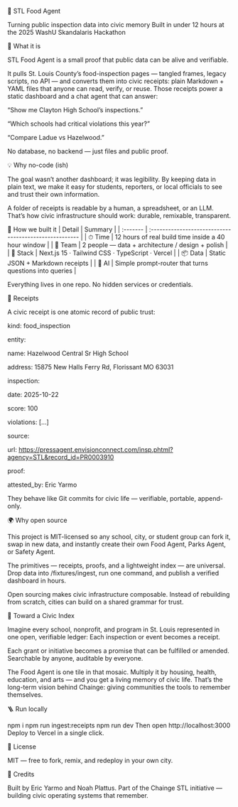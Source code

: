 🧭 STL Food Agent

Turning public inspection data into civic memory
Built in under 12 hours at the 2025 WashU Skandalaris Hackathon

👀 What it is

STL Food Agent is a small proof that public data can be alive and verifiable.

It pulls St. Louis County’s food-inspection pages — tangled frames, legacy scripts, no API — and converts them into civic receipts: plain Markdown + YAML files that anyone can read, verify, or reuse.
Those receipts power a static dashboard and a chat agent that can answer:

“Show me Clayton High School’s inspections.”

“Which schools had critical violations this year?”

“Compare Ladue vs Hazelwood.”


No database, no backend — just files and public proof.

💡 Why no-code (ish)

The goal wasn’t another dashboard; it was legibility.
By keeping data in plain text, we make it easy for students, reporters, or local officials to see and trust their own information.

A folder of receipts is readable by a human, a spreadsheet, or an LLM.
That’s how civic infrastructure should work: durable, remixable, transparent.

🧱 How we built it
| Detail   | Summary                                                |
| :------- | :----------------------------------------------------- |
| ⏱ Time   | 12 hours of real build time inside a 40 hour window    |
| 👥 Team  | 2 people — data + architecture / design + polish       |
| 🧰 Stack | Next.js 15 · Tailwind CSS · TypeScript · Vercel        |
| 📦 Data  | Static JSON + Markdown receipts                        |
| 🤖 AI    | Simple prompt-router that turns questions into queries |

Everything lives in one repo. No hidden services or credentials.

🧾 Receipts

A civic receipt is one atomic record of public trust:

kind: food_inspection

entity:

  name: Hazelwood Central Sr High School
  
  address: 15875 New Halls Ferry Rd, Florissant MO 63031
  
inspection:

  date: 2025-10-22
  
  score: 100
  
  violations: [...]
  
source:

  url: https://pressagent.envisionconnect.com/insp.phtml?agency=STL&record_id=PR0003910
  
proof:

  attested_by: Eric Yarmo
  

They behave like Git commits for civic life — verifiable, portable, append-only.

🌍 Why open source

This project is MIT-licensed so any school, city, or student group can fork it, swap in new data, and instantly create their own Food Agent, Parks Agent, or Safety Agent.

The primitives — receipts, proofs, and a lightweight index — are universal.
Drop data into /fixtures/ingest, run one command, and publish a verified dashboard in hours.

Open sourcing makes civic infrastructure composable.
Instead of rebuilding from scratch, cities can build on a shared grammar for trust.

🧠 Toward a Civic Index

Imagine every school, nonprofit, and program in St. Louis represented in one open, verifiable ledger:
Each inspection or event becomes a receipt.

Each grant or initiative becomes a promise that can be fulfilled or amended.
Searchable by anyone, auditable by everyone.

The Food Agent is one tile in that mosaic. Multiply it by housing, health, education, and arts — and you get a living memory of civic life.
That’s the long-term vision behind Chainge: giving communities the tools to remember themselves.

🪜 Run locally

npm i
npm run ingest:receipts
npm run dev
Then open http://localhost:3000
Deploy to Vercel in a single click.

🪪 License

MIT — free to fork, remix, and redeploy in your own city.

🙌 Credits

Built by Eric Yarmo and Noah Plattus.
Part of the Chainge STL initiative — building civic operating systems that remember.
